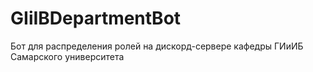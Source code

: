 # GIiIBDepartmentBot
Бот для распределения ролей на дискорд-сервере кафедры ГИиИБ Самарского университета
